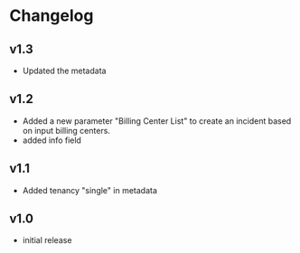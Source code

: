 # Changelog

## v1.3

- Updated the metadata

## v1.2

- Added a new parameter "Billing Center List" to create an incident based on input billing centers.
- added info field

## v1.1

- Added tenancy "single" in metadata

## v1.0

- initial release
